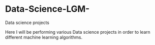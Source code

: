 # Data-Science-LGM-
Data science projects

Here I will be performing various Data science projects in order to learn different machine learning algorithms.
